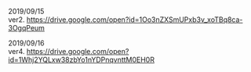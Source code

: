 2019/09/15  
ver2. https://drive.google.com/open?id=1Oo3nZXSmUPxb3v_xoTBq8ca-3OgqPeum
  
2019/09/16  
ver4. https://drive.google.com/open?id=1Whj2YQLxw38zbYo1nYDPnqvnttM0EH0R
